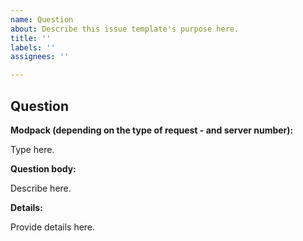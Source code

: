```yaml
---
name: Question
about: Describe this issue template's purpose here.
title: ''
labels: ''
assignees: ''

---
```


## Question

**Modpack (depending on the type of request - and server number):** 

Type here.

**Question body:**

Describe here.

**Details:**

Provide details here.